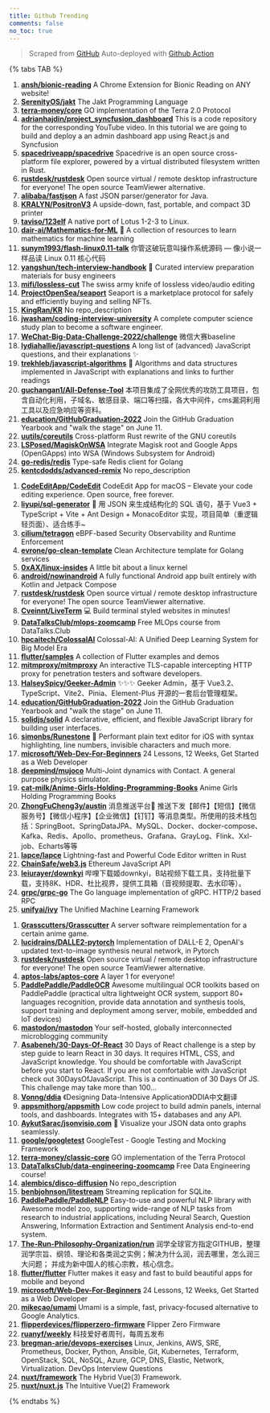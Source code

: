 ```yaml
---
title: Github Trending
comments: false
no_toc: true
---
```


> Scraped from [GitHub](https://github.com/trending)
Auto-deployed with [Github Action](https://docs.github.com/en/actions)

{% tabs TAB %}
<!-- tab Daily -->
1. [**ansh/bionic-reading**](https://github.com/ansh/bionic-reading)
A Chrome Extension for Bionic Reading on ANY website!
2. [**SerenityOS/jakt**](https://github.com/SerenityOS/jakt)
The Jakt Programming Language
3. [**terra-money/core**](https://github.com/terra-money/core)
GO implementation of the Terra 2.0 Protocol
4. [**adrianhajdin/project_syncfusion_dashboard**](https://github.com/adrianhajdin/project_syncfusion_dashboard)
This is a code repository for the corresponding YouTube video. In this tutorial we are going to build and deploy a an admin dashboard app using React.js and Syncfusion
5. [**spacedriveapp/spacedrive**](https://github.com/spacedriveapp/spacedrive)
Spacedrive is an open source cross-platform file explorer, powered by a virtual distributed filesystem written in Rust.
6. [**rustdesk/rustdesk**](https://github.com/rustdesk/rustdesk)
Open source virtual / remote desktop infrastructure for everyone! The open source TeamViewer alternative.
7. [**alibaba/fastjson**](https://github.com/alibaba/fastjson)
A fast JSON parser/generator for Java.
8. [**KRALYN/PositronV3**](https://github.com/KRALYN/PositronV3)
A upside-down, fast, portable, and compact 3D printer
9. [**taviso/123elf**](https://github.com/taviso/123elf)
A native port of Lotus 1-2-3 to Linux.
10. [**dair-ai/Mathematics-for-ML**](https://github.com/dair-ai/Mathematics-for-ML)
🧮 A collection of resources to learn mathematics for machine learning
11. [**sunym1993/flash-linux0.11-talk**](https://github.com/sunym1993/flash-linux0.11-talk)
你管这破玩意叫操作系统源码 — 像小说一样品读 Linux 0.11 核心代码
12. [**yangshun/tech-interview-handbook**](https://github.com/yangshun/tech-interview-handbook)
💯 Curated interview preparation materials for busy engineers
13. [**mifi/lossless-cut**](https://github.com/mifi/lossless-cut)
The swiss army knife of lossless video/audio editing
14. [**ProjectOpenSea/seaport**](https://github.com/ProjectOpenSea/seaport)
Seaport is a marketplace protocol for safely and efficiently buying and selling NFTs.
15. [**KingRan/KR**](https://github.com/KingRan/KR)
No repo_description
16. [**jwasham/coding-interview-university**](https://github.com/jwasham/coding-interview-university)
A complete computer science study plan to become a software engineer.
17. [**WeChat-Big-Data-Challenge-2022/challenge**](https://github.com/WeChat-Big-Data-Challenge-2022/challenge)
微信大赛baseline
18. [**lydiahallie/javascript-questions**](https://github.com/lydiahallie/javascript-questions)
A long list of (advanced) JavaScript questions, and their explanations ✨
19. [**trekhleb/javascript-algorithms**](https://github.com/trekhleb/javascript-algorithms)
📝 Algorithms and data structures implemented in JavaScript with explanations and links to further readings
20. [**guchangan1/All-Defense-Tool**](https://github.com/guchangan1/All-Defense-Tool)
本项目集成了全网优秀的攻防工具项目，包含自动化利用，子域名、敏感目录、端口等扫描，各大中间件，cms漏洞利用工具以及应急响应等资料。
21. [**education/GitHubGraduation-2022**](https://github.com/education/GitHubGraduation-2022)
Join the GitHub Graduation Yearbook and "walk the stage" on June 11.
22. [**uutils/coreutils**](https://github.com/uutils/coreutils)
Cross-platform Rust rewrite of the GNU coreutils
23. [**LSPosed/MagiskOnWSA**](https://github.com/LSPosed/MagiskOnWSA)
Integrate Magisk root and Google Apps (OpenGApps) into WSA (Windows Subsystem for Android)
24. [**go-redis/redis**](https://github.com/go-redis/redis)
Type-safe Redis client for Golang
25. [**kentcdodds/advanced-remix**](https://github.com/kentcdodds/advanced-remix)
No repo_description
<!-- endtab -->
<!-- tab Weekly -->
1. [**CodeEditApp/CodeEdit**](https://github.com/CodeEditApp/CodeEdit)
CodeEdit App for macOS – Elevate your code editing experience. Open source, free forever.
2. [**liyupi/sql-generator**](https://github.com/liyupi/sql-generator)
🔨 用 JSON 来生成结构化的 SQL 语句，基于 Vue3 + TypeScript + Vite + Ant Design + MonacoEditor 实现，项目简单（重逻辑轻页面）、适合练手~
3. [**cilium/tetragon**](https://github.com/cilium/tetragon)
eBPF-based Security Observability and Runtime Enforcement
4. [**evrone/go-clean-template**](https://github.com/evrone/go-clean-template)
Clean Architecture template for Golang services
5. [**0xAX/linux-insides**](https://github.com/0xAX/linux-insides)
A little bit about a linux kernel
6. [**android/nowinandroid**](https://github.com/android/nowinandroid)
A fully functional Android app built entirely with Kotlin and Jetpack Compose
7. [**rustdesk/rustdesk**](https://github.com/rustdesk/rustdesk)
Open source virtual / remote desktop infrastructure for everyone! The open source TeamViewer alternative.
8. [**Cveinnt/LiveTerm**](https://github.com/Cveinnt/LiveTerm)
💻 Build terminal styled websites in minutes!
9. [**DataTalksClub/mlops-zoomcamp**](https://github.com/DataTalksClub/mlops-zoomcamp)
Free MLOps course from DataTalks.Club
10. [**hpcaitech/ColossalAI**](https://github.com/hpcaitech/ColossalAI)
Colossal-AI: A Unified Deep Learning System for Big Model Era
11. [**flutter/samples**](https://github.com/flutter/samples)
A collection of Flutter examples and demos
12. [**mitmproxy/mitmproxy**](https://github.com/mitmproxy/mitmproxy)
An interactive TLS-capable intercepting HTTP proxy for penetration testers and software developers.
13. [**HalseySpicy/Geeker-Admin**](https://github.com/HalseySpicy/Geeker-Admin)
✨✨✨ Geeker Admin，基于 Vue3.2、TypeScript、Vite2、Pinia、Element-Plus 开源的一套后台管理框架。
14. [**education/GitHubGraduation-2022**](https://github.com/education/GitHubGraduation-2022)
Join the GitHub Graduation Yearbook and "walk the stage" on June 11.
15. [**solidjs/solid**](https://github.com/solidjs/solid)
A declarative, efficient, and flexible JavaScript library for building user interfaces.
16. [**simonbs/Runestone**](https://github.com/simonbs/Runestone)
📝 Performant plain text editor for iOS with syntax highlighting, line numbers, invisible characters and much more.
17. [**microsoft/Web-Dev-For-Beginners**](https://github.com/microsoft/Web-Dev-For-Beginners)
24 Lessons, 12 Weeks, Get Started as a Web Developer
18. [**deepmind/mujoco**](https://github.com/deepmind/mujoco)
Multi-Joint dynamics with Contact. A general purpose physics simulator.
19. [**cat-milk/Anime-Girls-Holding-Programming-Books**](https://github.com/cat-milk/Anime-Girls-Holding-Programming-Books)
Anime Girls Holding Programming Books
20. [**ZhongFuCheng3y/austin**](https://github.com/ZhongFuCheng3y/austin)
消息推送平台📝 推送下发【邮件】【短信】【微信服务号】【微信小程序】【企业微信】【钉钉】等消息类型。所使用的技术栈包括：SpringBoot、SpringDataJPA、MySQL、Docker、docker-compose、Kafka、Redis、Apollo、prometheus、Grafana、GrayLog、Flink、Xxl-job、Echarts等等
21. [**lapce/lapce**](https://github.com/lapce/lapce)
Lightning-fast and Powerful Code Editor written in Rust
22. [**ChainSafe/web3.js**](https://github.com/ChainSafe/web3.js)
Ethereum JavaScript API
23. [**leiurayer/downkyi**](https://github.com/leiurayer/downkyi)
哔哩下载姬downkyi，B站视频下载工具，支持批量下载，支持8K、HDR、杜比视界，提供工具箱（音视频提取、去水印等）。
24. [**grpc/grpc-go**](https://github.com/grpc/grpc-go)
The Go language implementation of gRPC. HTTP/2 based RPC
25. [**unifyai/ivy**](https://github.com/unifyai/ivy)
The Unified Machine Learning Framework
<!-- endtab -->
<!-- tab Monthly -->
1. [**Grasscutters/Grasscutter**](https://github.com/Grasscutters/Grasscutter)
A server software reimplementation for a certain anime game.
2. [**lucidrains/DALLE2-pytorch**](https://github.com/lucidrains/DALLE2-pytorch)
Implementation of DALL-E 2, OpenAI's updated text-to-image synthesis neural network, in Pytorch
3. [**rustdesk/rustdesk**](https://github.com/rustdesk/rustdesk)
Open source virtual / remote desktop infrastructure for everyone! The open source TeamViewer alternative.
4. [**aptos-labs/aptos-core**](https://github.com/aptos-labs/aptos-core)
A layer 1 for everyone!
5. [**PaddlePaddle/PaddleOCR**](https://github.com/PaddlePaddle/PaddleOCR)
Awesome multilingual OCR toolkits based on PaddlePaddle (practical ultra lightweight OCR system, support 80+ languages recognition, provide data annotation and synthesis tools, support training and deployment among server, mobile, embedded and IoT devices)
6. [**mastodon/mastodon**](https://github.com/mastodon/mastodon)
Your self-hosted, globally interconnected microblogging community
7. [**Asabeneh/30-Days-Of-React**](https://github.com/Asabeneh/30-Days-Of-React)
30 Days of React challenge is a step by step guide to learn React in 30 days. It requires HTML, CSS, and JavaScript knowledge. You should be comfortable with JavaScript before you start to React. If you are not comfortable with JavaScript check out 30DaysOfJavaScript. This is a continuation of 30 Days Of JS. This challenge may take more than 100…
8. [**Vonng/ddia**](https://github.com/Vonng/ddia)
《Designing Data-Intensive Application》DDIA中文翻译
9. [**appsmithorg/appsmith**](https://github.com/appsmithorg/appsmith)
Low code project to build admin panels, internal tools, and dashboards. Integrates with 15+ databases and any API.
10. [**AykutSarac/jsonvisio.com**](https://github.com/AykutSarac/jsonvisio.com)
🧩 Visualize your JSON data onto graphs seamlessly.
11. [**google/googletest**](https://github.com/google/googletest)
GoogleTest - Google Testing and Mocking Framework
12. [**terra-money/classic-core**](https://github.com/terra-money/classic-core)
GO implementation of the Terra Protocol
13. [**DataTalksClub/data-engineering-zoomcamp**](https://github.com/DataTalksClub/data-engineering-zoomcamp)
Free Data Engineering course!
14. [**alembics/disco-diffusion**](https://github.com/alembics/disco-diffusion)
No repo_description
15. [**benbjohnson/litestream**](https://github.com/benbjohnson/litestream)
Streaming replication for SQLite.
16. [**PaddlePaddle/PaddleNLP**](https://github.com/PaddlePaddle/PaddleNLP)
Easy-to-use and powerful NLP library with Awesome model zoo, supporting wide-range of NLP tasks from research to industrial applications, including Neural Search, Question Answering, Information Extraction and Sentiment Analysis end-to-end system.
17. [**The-Run-Philosophy-Organization/run**](https://github.com/The-Run-Philosophy-Organization/run)
润学全球官方指定GITHUB，整理润学宗旨、纲领、理论和各类润之实例；解决为什么润，润去哪里，怎么润三大问题； 并成为新中国人的核心宗教，核心信念。
18. [**flutter/flutter**](https://github.com/flutter/flutter)
Flutter makes it easy and fast to build beautiful apps for mobile and beyond
19. [**microsoft/Web-Dev-For-Beginners**](https://github.com/microsoft/Web-Dev-For-Beginners)
24 Lessons, 12 Weeks, Get Started as a Web Developer
20. [**mikecao/umami**](https://github.com/mikecao/umami)
Umami is a simple, fast, privacy-focused alternative to Google Analytics.
21. [**flipperdevices/flipperzero-firmware**](https://github.com/flipperdevices/flipperzero-firmware)
Flipper Zero Firmware
22. [**ruanyf/weekly**](https://github.com/ruanyf/weekly)
科技爱好者周刊，每周五发布
23. [**bregman-arie/devops-exercises**](https://github.com/bregman-arie/devops-exercises)
Linux, Jenkins, AWS, SRE, Prometheus, Docker, Python, Ansible, Git, Kubernetes, Terraform, OpenStack, SQL, NoSQL, Azure, GCP, DNS, Elastic, Network, Virtualization. DevOps Interview Questions
24. [**nuxt/framework**](https://github.com/nuxt/framework)
The Hybrid Vue(3) Framework.
25. [**nuxt/nuxt.js**](https://github.com/nuxt/nuxt.js)
The Intuitive Vue(2) Framework
<!-- endtab -->
{% endtabs %}
